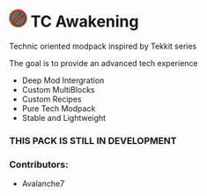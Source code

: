 # <img src="logo.png" width="32"/> TC Awakening 
Technic oriented modpack inspired by Tekkit series
<p>
The goal is to provide an advanced tech experience

- Deep Mod Intergration
- Custom MultiBlocks
- Custom Recipes
- Pure Tech Modpack
- Stable and Lightweight 

### **THIS PACK IS STILL IN DEVELOPMENT**

### Contributors:
- Avalanche7
